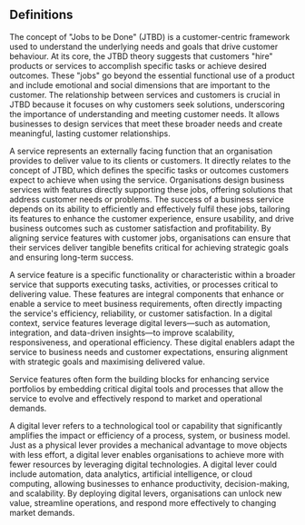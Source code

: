 ## Definitions

The concept of "Jobs to be Done" (JTBD) is a customer-centric framework used to understand the underlying needs and
goals that drive customer behaviour. At its core, the JTBD theory suggests that customers "hire" products or services to
accomplish specific tasks or achieve desired outcomes. These "jobs" go beyond the essential functional use of a product
and include emotional and social dimensions that are important to the customer. The relationship between services and
customers is crucial in JTBD because it focuses on why customers seek solutions, underscoring the importance of
understanding and meeting customer needs. It allows businesses to design services that meet these broader needs and
create meaningful, lasting customer relationships.

A service represents an externally facing function that an organisation provides to deliver value to its clients or
customers. It directly relates to the concept of JTBD, which defines the specific tasks or outcomes customers expect to
achieve when using the service. Organisations design business services with features directly supporting these jobs,
offering solutions that address customer needs or problems. The success of a business service depends on its ability to
efficiently and effectively fulfil these jobs, tailoring its features to enhance the customer experience, ensure
usability, and drive business outcomes such as customer satisfaction and profitability. By aligning service features
with customer jobs, organisations can ensure that their services deliver tangible benefits critical for achieving
strategic goals and ensuring long-term success.

A service feature is a specific functionality or characteristic within a broader service that supports executing tasks,
activities, or processes critical to delivering value. These features are integral components that enhance or enable a
service to meet business requirements, often directly impacting the service's efficiency, reliability, or customer
satisfaction. In a digital context, service features leverage digital levers—such as automation, integration, and
data-driven insights—to improve scalability, responsiveness, and operational efficiency. These digital enablers adapt
the service to business needs and customer expectations, ensuring alignment with strategic goals and maximising
delivered value.

Service features often form the building blocks for enhancing service portfolios by embedding critical digital tools and
processes that allow the service to evolve and effectively respond to market and operational demands.

A digital lever refers to a technological tool or capability that significantly amplifies the impact or efficiency of a
process, system, or business model. Just as a physical lever provides a mechanical advantage to move objects with less
effort, a digital lever enables organisations to achieve more with fewer resources by leveraging digital technologies. A
digital lever could include automation, data analytics, artificial intelligence, or cloud computing, allowing businesses
to enhance productivity, decision-making, and scalability. By deploying digital levers, organisations can unlock new
value, streamline operations, and respond more effectively to changing market demands.
